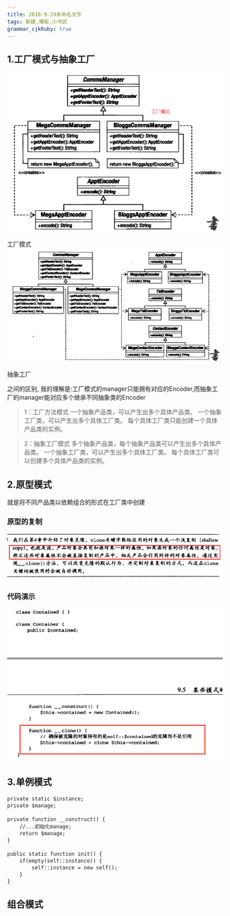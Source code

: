 ```yaml
---
title: 2018-9-29未命名文件 
tags: 新建,模板,小书匠
grammar_cjkRuby: true
---
```

## 1.工厂模式与抽象工厂
![工厂模式](./images/捕获_1.PNG)

工厂模式
![抽象工厂](./images/捕获_2.PNG)

抽象工厂

之间的区别, 我的理解是:工厂模式的manager只能拥有对应的Encoder,而抽象工厂的manager能对应多个继承不同抽象类的Encoder

> 1：工厂方法模式 
	一个抽象产品类，可以产生出多个具体产品类。 
	一个抽象工厂类，可以产生出多个具体工厂类。 
	每个具体工厂类只能创建一个具体产品类的实例。
	
> 2：抽象工厂模式 
	多个抽象产品类，每个抽象产品类可以产生出多个具体产品类。 
	一个抽象工厂类，可以产生出多个具体工厂类。 
	每个具体工厂类可以创建多个具体产品类的实例。
   
## 2.原型模式
就是将不同产品类以依赖组合的形式在工厂类中创建
### 原型的复制
![原型的复制](./images/企业微信截图_20180930002043_1.png)
### 代码演示
![演示](./images/企业微信截图_20180930002237_1.png)

## 3.单例模式
```
private static $instance;
private $manage;

private function __construct() {
	//...初始化manage;
	return $manage;
}

public static function init() {
	if(empty(self::instance)) {
		self::instance = new self();
	}
}
```

##  组合模式




   

